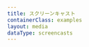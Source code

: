 ```yaml
---
title: スクリーンキャスト
containerClass: examples
layout: media
dataType: screencasts
---
```


<!--
  If you're looking to add content to our Screencasts page,
  Go to ../source/_data/screencasts.yml and add your screencast.
-->
